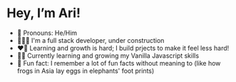 # Hey, I’m Ari! #
- 🚻 Pronouns: He/Him
- 👷🏽‍♂️ I'm a full stack developer, under construction 
- ❤️‍🔥 Learning and growth is hard; I build prjects to make it feel less hard!
- 💪🏽 Currently learning and growing my Vanilla Javascript skills
- 🐘 Fun fact: I remember a lot of fun facts without meaning to (like how frogs in Asia lay eggs in elephants' foot prints)
